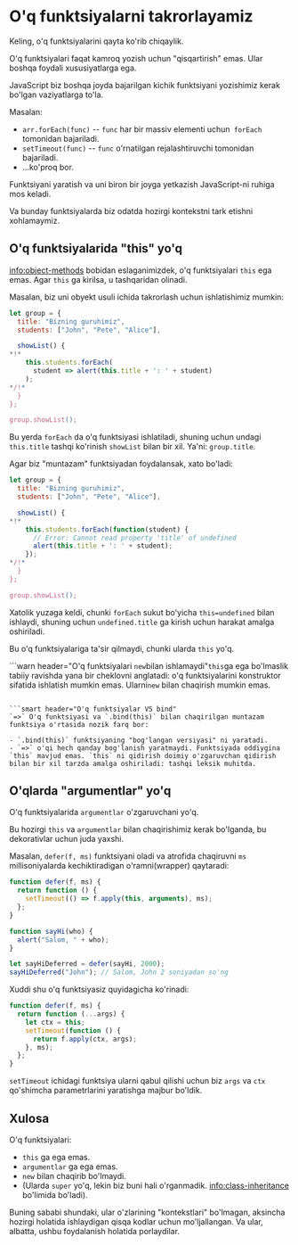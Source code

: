 # O'q funktsiyalarni takrorlayamiz

Keling, o'q funktsiyalarini qayta ko'rib chiqaylik.

O'q funktsiyalari faqat kamroq yozish uchun "qisqartirish" emas. Ular boshqa foydali xususiyatlarga ega.

JavaScript biz boshqa joyda bajarilgan kichik funktsiyani yozishimiz kerak bo'lgan vaziyatlarga to'la.

Masalan:

- `arr.forEach(func)` -- `func` har bir massiv elementi uchun` forEach` tomonidan bajariladi.
- `setTimeout(func)` -- `func` o'rnatilgan rejalashtiruvchi tomonidan bajariladi.
- ...ko'proq bor.

Funktsiyani yaratish va uni biron bir joyga yetkazish JavaScript-ni ruhiga mos keladi.

Va bunday funktsiyalarda biz odatda hozirgi kontekstni tark etishni xohlamaymiz.

## O'q funktsiyalarida "this" yo'q

<info:object-methods> bobidan eslaganimizdek, o'q funktsiyalari `this` ega emas. Agar `this` ga kirilsa, u tashqaridan olinadi.

Masalan, biz uni obyekt usuli ichida takrorlash uchun ishlatishimiz mumkin:

```js run
let group = {
  title: "Bizning guruhimiz",
  students: ["John", "Pete", "Alice"],

  showList() {
*!*
    this.students.forEach(
      student => alert(this.title + ': ' + student)
    );
*/!*
  }
};

group.showList();
```

Bu yerda `forEach` da o'q funktsiyasi ishlatiladi, shuning uchun undagi `this.title` tashqi ko'rinish `showList` bilan bir xil. Ya'ni: `group.title`.

Agar biz "muntazam" funktsiyadan foydalansak, xato bo'ladi:

```js run
let group = {
  title: "Bizning guruhimiz",
  students: ["John", "Pete", "Alice"],

  showList() {
*!*
    this.students.forEach(function(student) {
      // Error: Cannot read property 'title' of undefined
      alert(this.title + ': ' + student);
    });
*/!*
  }
};

group.showList();
```

Xatolik yuzaga keldi, chunki `forEach` sukut bo'yicha `this=undefined` bilan ishlaydi, shuning uchun `undefined.title` ga kirish uchun harakat amalga oshiriladi.

Bu o'q funktsiyalariga ta'sir qilmaydi, chunki ularda `this` yo'q.

```warn header="O'q funktsiyalari `new`bilan ishlamaydi"`this`ga ega bo'lmaslik tabiiy ravishda yana bir cheklovni anglatadi: o'q funktsiyalarini konstruktor sifatida ishlatish mumkin emas. Ularni`new` bilan chaqirish mumkin emas.

````

```smart header="O'q funktsiyalar VS bind"
`=>` O'q funktsiyasi va `.bind(this)` bilan chaqirilgan muntazam funktsiya o'rtasida nozik farq bor:

- `.bind(this)` funktsiyaning "bog'langan versiyasi" ni yaratadi.
- `=>` o'qi hech qanday bog'lanish yaratmaydi. Funktsiyada oddiygina `this` mavjud emas. `this` ni qidirish doimiy o'zgaruvchan qidirish bilan bir xil tarzda amalga oshiriladi: tashqi leksik muhitda.
````

## O'qlarda "argumentlar" yo'q

O'q funktsiyalarida `argumentlar` o'zgaruvchani yo'q.

Bu hozirgi `this` va `argumentlar` bilan chaqirishimiz kerak bo'lganda, bu dekorativlar uchun juda yaxshi.

Masalan, `defer(f, ms)` funktsiyani oladi va atrofida chaqiruvni `ms` millisoniyalarda kechiktiradigan o'ramni(wrapper) qaytaradi:

```js run
function defer(f, ms) {
  return function () {
    setTimeout(() => f.apply(this, arguments), ms);
  };
}

function sayHi(who) {
  alert("Salom, " + who);
}

let sayHiDeferred = defer(sayHi, 2000);
sayHiDeferred("John"); // Salom, John 2 soniyadan so'ng
```

Xuddi shu o'q funktsiyasiz quyidagicha ko'rinadi:

```js
function defer(f, ms) {
  return function (...args) {
    let ctx = this;
    setTimeout(function () {
      return f.apply(ctx, args);
    }, ms);
  };
}
```

`setTimeout` ichidagi funktsiya ularni qabul qilishi uchun biz `args` va `ctx` qo'shimcha parametrlarini yaratishga majbur bo'ldik.

## Xulosa

O'q funktsiyalari:

- `this` ga ega emas.
- `argumentlar` ga ega emas.
- `new` bilan chaqirib bo'lmaydi.
- (Ularda `super` yo'q, lekin biz buni hali o'rganmadik. <info:class-inheritance> bo'limida bo'ladi).

Buning sababi shundaki, ular o'zlarining "kontekstlari" bo'lmagan, aksincha hozirgi holatida ishlaydigan qisqa kodlar uchun mo'ljallangan. Va ular, albatta, ushbu foydalanish holatida porlaydilar.
